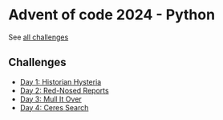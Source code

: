 # Advent of code 2024 - Python

See [all challenges](https://adventofcode.com/2024)

## Challenges

- [Day 1: Historian Hysteria](src/advent_of_code/day01)
- [Day 2: Red-Nosed Reports](src/advent_of_code/day02)
- [Day 3: Mull It Over](src/advent_of_code/day03)
- [Day 4: Ceres Search](src/advent_of_code/day04)
